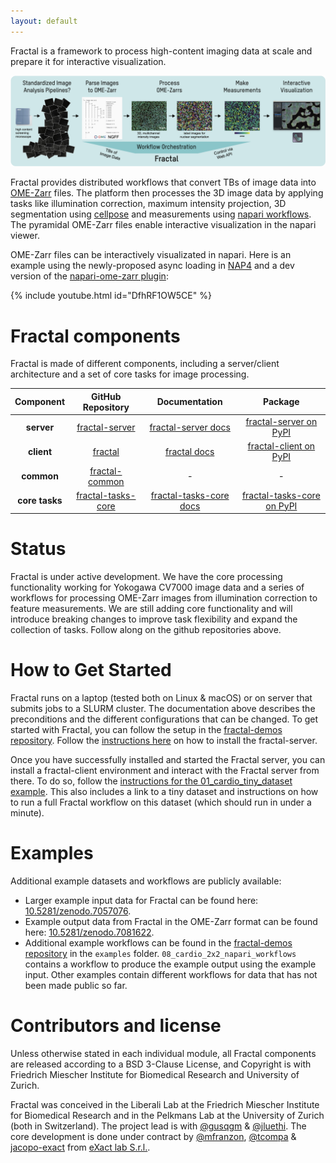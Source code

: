 ```yaml
---
layout: default
---
```


Fractal is a framework to process high-content imaging data at scale and prepare it for interactive visualization.

![Fractal_Overview](assets/fractal_overview.jpg)

Fractal provides distributed workflows that convert TBs of image data into [OME-Zarr](https://ngff.openmicroscopy.org) files. The platform then processes the 3D image data by applying tasks like illumination correction, maximum intensity projection, 3D segmentation using [cellpose](https://cellpose.readthedocs.io/en/latest/) and measurements using [napari workflows](https://github.com/haesleinhuepf/napari-workflows). The pyramidal OME-Zarr files enable interactive visualization in the napari viewer.

OME-Zarr files can be interactively visualizated in napari. Here is an example using the newly-proposed async loading in [NAP4](https://github.com/napari/napari/pull/4905) and a dev version of the [napari-ome-zarr plugin](https://github.com/ome/napari-ome-zarr):

{% include youtube.html id="DfhRF1OW5CE" %}

  
# Fractal components

Fractal is made of different components, including a server/client architecture and a set of core tasks for image processing.

|  **Component** 	|                                  **GitHub Repository**                                 	|                                      **Documentation**                                     	|                                **Package**                                	|
|:--------------:	|:--------------------------------------------------------------------------------------:	|:------------------------------------------------------------------------------------------:	|:-------------------------------------------------------------------------:	|
|   **server**   	|     [fractal-server](https://github.com/fractal-analytics-platform/fractal-server)     	|     [fractal-server docs](https://fractal-analytics-platform.github.io/fractal-server)     	|     [fractal-server on PyPI](https://pypi.org/project/fractal-server)     	|
|   **client**   	|            [fractal](https://github.com/fractal-analytics-platform/fractal)            	|       [fractal docs](https://fractal-analytics-platform.github.io/fractal)                  	|     [fractal-client on PyPI](https://pypi.org/project/fractal-client)     	|
|   **common**   	|     [fractal-common](https://github.com/fractal-analytics-platform/fractal-common)     	|                                              -                                             	|                                     -                                     	|
| **core tasks** 	| [fractal-tasks-core](https://github.com/fractal-analytics-platform/fractal-tasks-core) 	| [fractal-tasks-core docs](https://fractal-analytics-platform.github.io/fractal-tasks-core) 	| [fractal-tasks-core on PyPI](https://pypi.org/project/fractal-tasks-core) 	|


# Status

Fractal is under active development. We have the core processing functionality working for Yokogawa CV7000 image data and a series of workflows for processing OME-Zarr images from illumination correction to feature measurements. We are still adding core functionality and will introduce breaking changes to improve task flexibility and expand the collection of tasks. Follow along on the github repositories above.

# How to Get Started
Fractal runs on a laptop (tested both on Linux & macOS) or on server that submits jobs to a SLURM cluster. The documentation above describes the preconditions and the different configurations that can be changed. To get started with Fractal, you can follow the setup in the [fractal-demos repository](https://github.com/fractal-analytics-platform/fractal-demos).
Follow the [instructions here](https://github.com/fractal-analytics-platform/fractal-demos/tree/main/examples/server) on how to install the fractal-server.  

Once you have successfully installed and started the Fractal server, you can install a fractal-client environment and interact with the Fractal server from there. To do so, follow the [instructions for the 01_cardio_tiny_dataset example](https://github.com/fractal-analytics-platform/fractal-demos/tree/main/examples/01_cardio_tiny_dataset). This also includes a link to a tiny dataset and instructions on how to run a full Fractal workflow on this dataset (which should run in under a minute).

# Examples

Additional example datasets and workflows are publicly available:
* Larger example input data for Fractal can be found here: [10.5281/zenodo.7057076](https://doi.org/10.5281/zenodo.7057076).
* Example output data from Fractal in the OME-Zarr format can be found here: [10.5281/zenodo.7081622](https://doi.org/10.5281/zenodo.7081622).
* Additional example workflows can be found in the [fractal-demos repository](https://github.com/fractal-analytics-platform/fractal-demos) in the `examples` folder. `08_cardio_2x2_napari_workflows` contains a workflow to produce the example output using the example input. Other examples contain different workflows for data that has not been made public so far.

# Contributors and license

Unless otherwise stated in each individual module, all Fractal components are released according to a BSD 3-Clause License, and Copyright is with Friedrich Miescher Institute for Biomedical Research and University of Zurich.

Fractal was conceived in the Liberali Lab at the Friedrich Miescher Institute for Biomedical Research and in the Pelkmans Lab at the University of Zurich (both in Switzerland). The project lead is with [@gusqgm](https://github.com/gusqgm) & [@jluethi](https://github.com/jluethi). The core development is done under contract by [@mfranzon](https://github.com/mfranzon), [@tcompa](https://github.com/tcompa) & [jacopo-exact](https://github.com/jacopo-exact) from [eXact lab S.r.l.](https://www.exact-lab.it).
